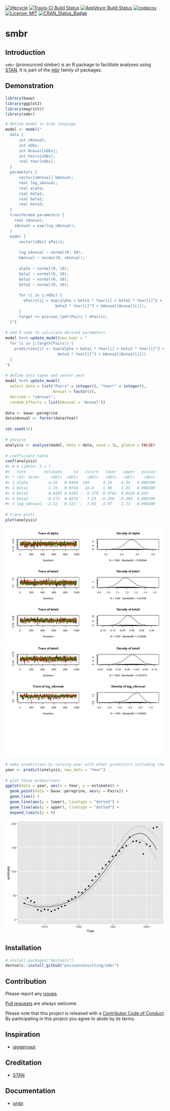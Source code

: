 
<!-- README.md is generated from README.Rmd. Please edit that file -->

[![lifecycle](https://img.shields.io/badge/lifecycle-maturing-blue.svg)](https://www.tidyverse.org/lifecycle/#maturing)
[![Travis-CI Build
Status](https://travis-ci.org/poissonconsulting/smbr.svg?branch=master)](https://travis-ci.org/poissonconsulting/smbr)
[![AppVeyor Build
Status](https://ci.appveyor.com/api/projects/status/github/poissonconsulting/smbr?branch=master&svg=true)](https://ci.appveyor.com/project/poissonconsulting/smbr)
[![codecov](https://codecov.io/gh/poissonconsulting/smbr/branch/master/graph/badge.svg)](https://codecov.io/gh/poissonconsulting/smbr)
[![License:
MIT](https://img.shields.io/badge/License-MIT-green.svg)](https://opensource.org/licenses/MIT)
[![CRAN\_Status\_Badge](http://www.r-pkg.org/badges/version/mbr)](https://cran.r-project.org/package=mbr)

# smbr

## Introduction

`smbr` (pronounced simber) is an R package to facilitate analyses using
[STAN](http://mc-stan.org/about/). It is part of the
[mbr](https://github.com/poissonconsulting/mbr) family of packages.

## Demonstration

``` r
library(bauw)
library(ggplot2)
library(magrittr)
library(smbr)
```

``` r
# define model in Stan language
model <- model("
  data {
      int nAnnual;
      int nObs;
      int Annual[nObs];
      int Pairs[nObs];
      real Year[nObs];
  }
  parameters {
      vector[nAnnual] bAnnual;
      real log_sAnnual;
      real alpha;
      real beta1;
      real beta2;
      real beta3;
  }
  transformed parameters {
    real sAnnual;
    sAnnual = exp(log_sAnnual);
  }
  model {
      vector[nObs] ePairs;
    
      log_sAnnual ~ normal(0, 10);
      bAnnual ~ normal(0, sAnnual);

      alpha ~ normal(0, 10);
      beta1 ~ normal(0, 10);
      beta2 ~ normal(0, 10);
      beta3 ~ normal(0, 10);

      for (i in 1:nObs) {
        ePairs[i] = exp(alpha + beta1 * Year[i] + beta2 * Year[i]^2 + 
                      beta3 * Year[i]^3 + bAnnual[Annual[i]]);
      }
      target += poisson_lpmf(Pairs | ePairs);
  }")

# add R code to calculate derived parameters
model %<>% update_model(new_expr = "
  for (i in 1:length(Pairs)) {
    prediction[i] <- exp(alpha + beta1 * Year[i] + beta2 * Year[i]^2 + 
                       beta3 * Year[i]^3 + bAnnual[Annual[i]])
  }
")

# define data types and center year
model %<>% update_model(
  select_data = list("Pairs" = integer(), "Year*" = integer(), 
                     Annual = factor()),
  derived = "sAnnual",
  random_effects = list(bAnnual = "Annual"))

data <- bauw::peregrine
data$Annual <- factor(data$Year)

set.seed(42)

# analyse
analysis <- analyse(model, data = data, seed = 3L, glance = FALSE)

# coefficient table
coef(analysis)
#> # A tibble: 5 x 7
#>   term        estimate     sd   zscore   lower   upper   pvalue
#> * <S3: term>     <dbl>  <dbl>    <dbl>   <dbl>   <dbl>    <dbl>
#> 1 alpha         4.26   0.0408  104      4.18    4.34   0.000300
#> 2 beta1         1.19   0.0744   16.0    1.06    1.35   0.000300
#> 3 beta2        -0.0182 0.0305 -  0.579 -0.0762  0.0420 0.543   
#> 4 beta3        -0.272  0.0378 -  7.23  -0.350  -0.204  0.000300
#> 5 log_sAnnual  -2.22   0.322  -  7.02  -3.07   -1.73   0.000300

# trace plots
plot(analysis)
```

![](tools/README-unnamed-chunk-3-1.png)<!-- -->![](tools/README-unnamed-chunk-3-2.png)<!-- -->

``` r
# make predictions by varying year with other predictors including the random effect of Annual held constant
year <- predict(analysis, new_data = "Year")

# plot those predictions
ggplot(data = year, aes(x = Year, y = estimate)) +
  geom_point(data = bauw::peregrine, aes(y = Pairs)) +
  geom_line() +
  geom_line(aes(y = lower), linetype = "dotted") +
  geom_line(aes(y = upper), linetype = "dotted") +
  expand_limits(y = 0)
```

![](tools/README-unnamed-chunk-4-1.png)<!-- -->

## Installation

``` r
# install.packages("devtools")
devtools::install_github("poissonconsulting/smbr")
```

## Contribution

Please report any
[issues](https://github.com/poissonconsulting/smbr/issues).

[Pull requests](https://github.com/poissonconsulting/smbr/pulls) are
always welcome.

Please note that this project is released with a [Contributor Code of
Conduct](CONDUCT.md). By participating in this project you agree to
abide by its terms.

## Inspiration

  - [jaggernaut](https://github.com/poissonconsulting/jaggernaut)

## Creditation

  - [STAN](http://mc-stan.org)

## Documentation

  - [smbr](http://www.poissonconsulting.ca/smbr/)
